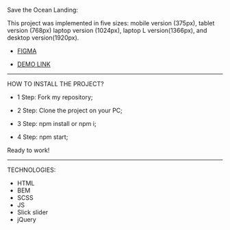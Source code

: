 Save the Ocean Landing:

This project was implemented in five sizes: mobile version (375px), tablet version (768px) laptop version (1024px), laptop L version(1366px), and desktop version(1920px).

- [FIGMA](https://www.figma.com/file/PQZPy117Zlowfrs0AnvhVs/Test?node-id=1%3A91&t=XMlgCZUAdCBWsjGm-0)

- [DEMO LINK](https://reptiloid044.github.io/save_the_ocean/)

________________________________________________________

HOW TO INSTALL THE PROJECT?

- 1 Step:
Fork my repository;

- 2 Step:
Clone the project on your PC;

- 3 Step:
npm install or npm i;

- 4 Step:
npm start;

Ready to work!

________________________________________________________

TECHNOLOGIES:

- HTML
- BEM
- SCSS
- JS
- Slick slider
- jQuery
